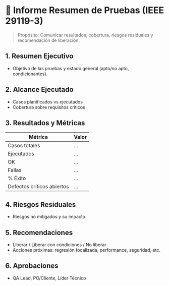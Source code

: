 # 📑 Informe Resumen de Pruebas (IEEE 29119-3)

> Propósito: Comunicar resultados, cobertura, riesgos residuales y recomendación de liberación.

## 1. Resumen Ejecutivo
- Objetivo de las pruebas y estado general (apto/no apto, condicionantes).

## 2. Alcance Ejecutado
- Casos planificados vs ejecutados
- Cobertura sobre requisitos críticos

## 3. Resultados y Métricas
| Métrica | Valor |
|--------|-------|
| Casos totales | … |
| Ejecutados | … |
| OK | … |
| Fallas | … |
| % Éxito | … |
| Defectos críticos abiertos | … |

## 4. Riesgos Residuales
- Riesgos no mitigados y su impacto.

## 5. Recomendaciones
- Liberar / Liberar con condiciones / No liberar
- Acciones próximas: regresión focalizada, performance, seguridad, etc.

## 6. Aprobaciones
- QA Lead, PO/Cliente, Líder Técnico
